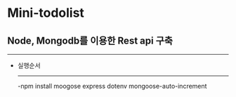 # Mini-todolist
## Node, Mongodb를 이용한 Rest api 구축
- - -
* 실행순서 <hr/>
-npm install moogose express dotenv mongoose-auto-increment
